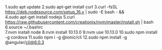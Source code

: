 1.sudo apt update
2.sudo apt-get install curl
3.curl -fsSL https://deb.nodesource.com/setup_16.x | sudo -E bash - &&\
4.sudo apt-get install nodejs
5.curl https://raw.githubusercontent.com/creationix/nvm/master/install.sh | bash 
6.source ~/.bashrc  
7.nvm install node 
8.nvm install 10.13.0
9.nvm use 10.13.0 
10.sudo npm install -g cordova
11.sudo npm i -g @ionic/cli
12.sudo npm install -g @angular/cli@6.0.3
